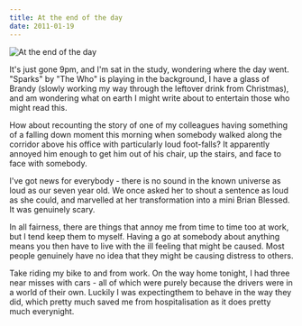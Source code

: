 ```yaml
---
title: At the end of the day
date: 2011-01-19
---
```


![At the end of the day](https://source.unsplash.com/jpkvklXwt98/1600x900)

It's just gone 9pm, and I'm sat in the study, wondering where the day went. "Sparks" by "The Who" is playing in the background, I have a glass of Brandy (slowly working my way through the leftover drink from Christmas), and am wondering what on earth I might write about to entertain those who might read this.

How about recounting the story of one of my colleagues having something of a falling down moment this morning when somebody walked along the corridor above his office with particularly loud foot-falls? It apparently annoyed him enough to get him out of his chair, up the stairs, and face to face with somebody.

I've got news for everybody - there is no sound in the known universe as loud as our seven year old. We once asked her to shout a sentence as loud as she could, and marvelled at her transformation into a mini Brian Blessed. It was genuinely scary.

In all fairness, there are things that annoy me from time to time too at work, but I tend keep them to myself. Having a go at somebody about anything means you then have to live with the ill feeling that might be caused. Most people genuinely have no idea that they might be causing distress to others.

Take riding my bike to and from work. On the way home tonight, I had three near misses with cars - all of which were purely because the drivers were in a world of their own. Luckily I was expectingthem to behave in the way they did, which pretty much saved me from hospitalisation as it does pretty much everynight.